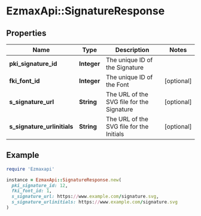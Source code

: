 # EzmaxApi::SignatureResponse

## Properties

| Name | Type | Description | Notes |
| ---- | ---- | ----------- | ----- |
| **pki_signature_id** | **Integer** | The unique ID of the Signature |  |
| **fki_font_id** | **Integer** | The unique ID of the Font | [optional] |
| **s_signature_url** | **String** | The URL of the SVG file for the Signature | [optional] |
| **s_signature_urlinitials** | **String** | The URL of the SVG file for the Initials | [optional] |

## Example

```ruby
require 'Ezmaxapi'

instance = EzmaxApi::SignatureResponse.new(
  pki_signature_id: 12,
  fki_font_id: 1,
  s_signature_url: https://www.example.com/signature.svg,
  s_signature_urlinitials: https://www.example.com/signature.svg
)
```

